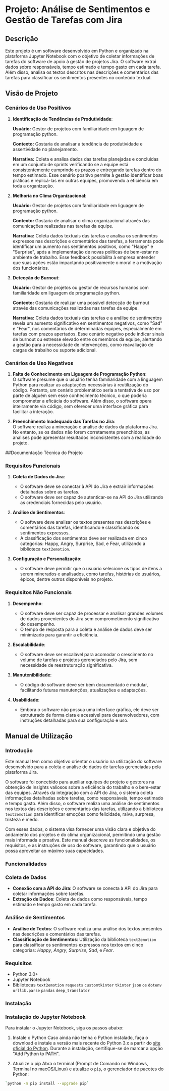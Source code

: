 # Projeto: Análise de Sentimentos e Gestão de Tarefas com Jira

## Descrição

Este projeto é um software desenvolvido em Python e organizado na plataforma Jupyter Notebook com o objetivo de coletar informações de tarefas do software de apoio à gestão de projetos Jira. O software extrai dados sobre responsáveis, tempo estimado e tempo gasto em cada tarefa. Além disso, analisa os textos descritos nas descrições e comentários das tarefas para classificar os sentimentos presentes no conteúdo textual.

## Visão de Projeto  

### Cenários de Uso Positivos  

1. **Identificação de Tendências de Produtividade**:

   **Usuário:** Gestor de projetos com familiaridade em liguagem de programação python.
   
   **Contexto:** Gostaria de analisar a tendência de produtividade e assertividade no planejamento.  

   **Narrativa:** Coleta e analisa dados das tarefas planejadas e concluidas em um conjunto de sprints verificando se a equipe está consistentemente cumprindo os prazos e entregando tarefas dentro do tempo estimado. Esse cenário positivo permite à gestão identificar boas práticas e replicá-las em outras equipes, promovendo a eficiência em toda a organização.  

2. **Melhoria no Clima Organizacional**:  

   **Usuário:** Gestor de projetos com familiaridade em liguagem de programação python.  

   **Contexto:** Gostaria de analisar o clima organizacional através das comunicações realizadas nas tarefas da equipe.  

   **Narrativa:** Coleta dados textuais das tarefas e analisa os sentimentos expressos nas descrições e comentários das tarefas, a ferramenta pode identificar um aumento nos sentimentos positivos, como "Happy" e "Surprise", após a implementação de novas políticas de bem-estar no ambiente de trabalho. Esse feedback possibilita à empresa entender que suas ações estão impactando positivamente o moral e a motivação dos funcionários.

3. **Detecção de Burnout**:  

   **Usuário:** Gestor de projetos ou gestor de recursos humanos com familiaridade em liguagem de programação python.  

   **Contexto:** Gostaria de realizar uma possivel detecção de burnout através das comunicações realizadas nas tarefas da equipe.  

   **Narrativa:** Coleta dados textuais das tarefas e a análise de sentimentos revela um aumento significativo em sentimentos negativos, como "Sad" e "Fear", nos comentários de determinadas equipes, especialmente em tarefas com prazos apertados. Esse cenário negativo pode indicar sinais de burnout ou estresse elevado entre os membros da equipe, alertando a gestão para a necessidade de intervenções, como reavaliação de cargas de trabalho ou suporte adicional.  

### Cenários de Uso Negativos  

1. **Falta de Conhecimento em Liguagem de Programação Python**:  
   O software presume que o usuário tenha familiaridade com a linguagem Python para realizar as adaptações necessárias à reutilização do código. Portanto, um cenário problemático seria a tentativa de uso por parte de alguém sem esse conhecimento técnico, o que poderia comprometer a eficácia do software. Além disso, o software opera inteiramente via código, sem oferecer uma interface gráfica para facilitar a interação.

2. **Preenchimento Inadequado das Tarefas no Jira**:  
   O software realiza a mineração e analise de dados da plataforma Jira. No entanto, se os dados não forem corretamente preenchidos, as analises pode apresentar resultados inconsistentes com a realidade do projeto.

##Documentação Técnica do Projeto

### Requisitos Funcionais

1. **Coleta de Dados do Jira**:
   - O software deve se conectar à API do Jira e extrair informações detalhadas sobre as tarefas.
   - O software deve ser capaz de autenticar-se na API do Jira utilizando as credenciais fornecidas pelo usuário.

2. **Análise de Sentimentos**:
   - O software deve analisar os textos presentes nas descrições e comentários das tarefas, identificando e classificando os sentimentos expressos.
   - A classificação dos sentimentos deve ser realizada em cinco categorias: Happy, Angry, Surprise, Sad, e Fear, utilizando a biblioteca `text2emotion`.

3. **Configuração e Personalização**:
   - O software deve permitir que o usuário selecione os tipos de itens a serem minerados e analisados, como tarefas, histórias de usuários, épicos, dentre outros disponíveis no projeto.

### Requisitos Não Funcionais

1. **Desempenho**:
   - O software deve ser capaz de processar e analisar grandes volumes de dados provenientes do Jira sem comprometimento significativo do desempenho.
   - O tempo de resposta para a coleta e análise de dados deve ser minimizado para garantir a eficiência.

2. **Escalabilidade**:
   - O software deve ser escalável para acomodar o crescimento no volume de tarefas e projetos gerenciados pelo Jira, sem necessidade de reestruturação significativa.

3. **Manutenibilidade**:
   - O código do software deve ser bem documentado e modular, facilitando futuras manutenções, atualizações e adaptações.

4. **Usabilidade**:
   - Embora o software não possua uma interface gráfica, ele deve ser estruturado de forma clara e acessível para desenvolvedores, com instruções detalhadas para sua configuração e uso.

## Manual de Utilização

### Introdução

Este manual tem como objetivo orientar o usuário na utilização do software desenvolvido para a coleta e análise de dados de tarefas gerenciadas pela plataforma Jira. 

O software foi concebido para auxiliar equipes de projeto e gestores na obtenção de insights valiosos sobre a eficiência do trabalho e o bem-estar das equipes. Através da integração com a API do Jira, o sistema coleta informações detalhadas sobre tarefas, como responsáveis, tempo estimado e tempo gasto. Além disso, o software realiza uma análise de sentimentos nos textos das descrições e comentários das tarefas, utilizando a biblioteca `text2emotion` para identificar emoções como felicidade, raiva, surpresa, tristeza e medo.

Com esses dados, o sistema visa fornecer uma visão clara e objetiva do andamento dos projetos e do clima organizacional, permitindo uma gestão mais informada e proativa. Este manual descreve as funcionalidades, os requisitos, e as instruções de uso do software, garantindo que o usuário possa aproveitar ao máximo suas capacidades.


### **Funcionalidades**

### Coleta de Dados

- **Conexão com a API do Jira**: O software se conecta à API do Jira para coletar informações sobre tarefas.
- **Extração de Dados**: Coleta de dados como responsáveis, tempo estimado e tempo gasto em cada tarefa.

### Análise de Sentimentos

- **Análise de Textos**: O software realiza uma análise dos textos presentes nas descrições e comentários das tarefas.
- **Classificação de Sentimentos**: Utilização da biblioteca `text2emotion` para classificar os sentimentos expressos nos textos em cinco categorias: *Happy*, *Angry*, *Surprise*, *Sad*, e *Fear*.

### Requisitos

- Python 3.0+
- Jupyter Notebook
- Bibliotecas
  `text2emotion`
  `requests`
  `customtkinter`
  `tkinter`
  `json`
  `os` 
  `dotenv`
  `urllib.parse`
  `pandas`
  `deep_translator`

### Instalação

### Instalação do Jupyter Notebook

Para instalar o Jupyter Notebook, siga os passos abaixo:

1. Instale o Python
Caso ainda não tenha o Python instalado, faça o download e instale a versão mais recente do Python 3.x a partir do [site oficial do Python](https://www.python.org/downloads/). Durante a instalação, certifique-se de marcar a opção "Add Python to PATH".

2. Atualize o pip
Abra o terminal (Prompt de Comando no Windows, Terminal no macOS/Linux) e atualize o `pip`, o gerenciador de pacotes do Python:  
```bash
`python -m pip install --upgrade pip`
